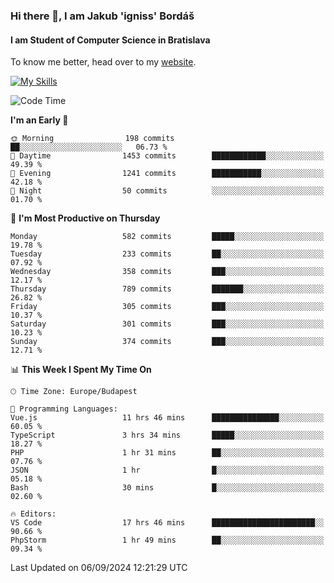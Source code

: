 ### Hi there 👋, I am Jakub 'igniss' Bordáš

#### I am Student of Computer Science in Bratislava
To know me better, head over to my [website](https://bordas.sk).

[![My Skills](https://skillicons.dev/icons?i=js,html,css,figma,svelte,java,kotlin,python,postgresql,typescript,nest,nodejs)](https://bordas.sk)


<!--START_SECTION:waka-->
![Code Time](http://img.shields.io/badge/Code%20Time-1%2C516%20hrs%2015%20mins-blue)

**I'm an Early 🐤** 

```text
🌞 Morning                198 commits         ██░░░░░░░░░░░░░░░░░░░░░░░   06.73 % 
🌆 Daytime                1453 commits        ████████████░░░░░░░░░░░░░   49.39 % 
🌃 Evening                1241 commits        ███████████░░░░░░░░░░░░░░   42.18 % 
🌙 Night                  50 commits          ░░░░░░░░░░░░░░░░░░░░░░░░░   01.70 % 
```
📅 **I'm Most Productive on Thursday** 

```text
Monday                   582 commits         █████░░░░░░░░░░░░░░░░░░░░   19.78 % 
Tuesday                  233 commits         ██░░░░░░░░░░░░░░░░░░░░░░░   07.92 % 
Wednesday                358 commits         ███░░░░░░░░░░░░░░░░░░░░░░   12.17 % 
Thursday                 789 commits         ███████░░░░░░░░░░░░░░░░░░   26.82 % 
Friday                   305 commits         ███░░░░░░░░░░░░░░░░░░░░░░   10.37 % 
Saturday                 301 commits         ███░░░░░░░░░░░░░░░░░░░░░░   10.23 % 
Sunday                   374 commits         ███░░░░░░░░░░░░░░░░░░░░░░   12.71 % 
```


📊 **This Week I Spent My Time On** 

```text
🕑︎ Time Zone: Europe/Budapest

💬 Programming Languages: 
Vue.js                   11 hrs 46 mins      ███████████████░░░░░░░░░░   60.05 % 
TypeScript               3 hrs 34 mins       █████░░░░░░░░░░░░░░░░░░░░   18.27 % 
PHP                      1 hr 31 mins        ██░░░░░░░░░░░░░░░░░░░░░░░   07.76 % 
JSON                     1 hr                █░░░░░░░░░░░░░░░░░░░░░░░░   05.18 % 
Bash                     30 mins             █░░░░░░░░░░░░░░░░░░░░░░░░   02.60 % 

🔥 Editors: 
VS Code                  17 hrs 46 mins      ███████████████████████░░   90.66 % 
PhpStorm                 1 hr 49 mins        ██░░░░░░░░░░░░░░░░░░░░░░░   09.34 % 
```


 Last Updated on 06/09/2024 12:21:29 UTC
<!--END_SECTION:waka-->
